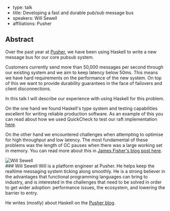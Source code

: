 - type: talk
- title: Developing a fast and durable pub/sub message bus
- speakers: Will Sewell
- affiliations: Pusher

## Abstract 

Over the past year at [Pusher](https://pusher.com/), we have been using Haskell to write a new message bus for our core pubsub system. 
 
Customers currently send more than 50,000 messages per second through our existing system and we aim to keep latency below 50ms. This means we have hard requirements on the performance of the new system. On top of this we want to provide durability guarantees in the face of failovers and client disconnections. 
 
In this talk I will describe our experience with using Haskell for this problem.
 
On the one hand we found Haskell's type system and testing capabilities excellent for writing reliable production software. As an example of this you can read about how we used QuickCheck to test our raft implementation [here](https://blog.pusher.com/fuzz-testing-distributed-systems-with-quickcheck/).
 
On the other hand we encountered challenges when attempting to optimise for high throughput and low latency. The most fundamental of these problems was the length of GC pauses when there was a large working set in memory. You can read more about this in [James Fisher's blog post here](https://blog.pusher.com/latency-working-set-ghc-gc-pick-two/).

<div class="author media" media:type="text/omd">

<div class="image">
<div class="avatar">
<img src="img/will-sewell.jpg" alt="Will Sewell"></img>
</div>
</div>

<div class="content" media:type="text/omd">
### Will Sewell
Will is a platform engineer at Pusher. He helps keep the realtime messaging system ticking along smoothly. He is a strong believer in the advantages that functional programming languages can bring to industry, and is interested in the challenges that need to be solved in order to get wider adoption: performance issues, the ecosystem, and lowering the barrier to entry.

He writes (mostly) about Haskell on the [Pusher blog](https://blog.pusher.com/author/will/).
</div>
</div>
